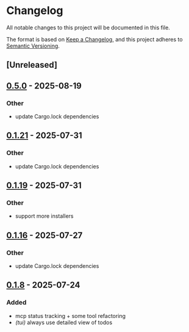 # Changelog

All notable changes to this project will be documented in this file.

The format is based on [Keep a Changelog](https://keepachangelog.com/en/1.0.0/),
and this project adheres to [Semantic Versioning](https://semver.org/spec/v2.0.0.html).

## [Unreleased]

## [0.5.0](https://github.com/BrendanGraham14/steer/compare/steer-remote-workspace-v0.4.0...steer-remote-workspace-v0.5.0) - 2025-08-19

### Other

- update Cargo.lock dependencies

## [0.1.21](https://github.com/BrendanGraham14/steer/compare/steer-remote-workspace-v0.1.20...steer-remote-workspace-v0.1.21) - 2025-07-31

### Other

- update Cargo.lock dependencies

## [0.1.19](https://github.com/BrendanGraham14/steer/compare/steer-remote-workspace-v0.1.18...steer-remote-workspace-v0.1.19) - 2025-07-31

### Other

- support more installers

## [0.1.16](https://github.com/BrendanGraham14/steer/compare/steer-remote-workspace-v0.1.15...steer-remote-workspace-v0.1.16) - 2025-07-27

### Other

- update Cargo.lock dependencies

## [0.1.8](https://github.com/BrendanGraham14/steer/compare/steer-remote-workspace-v0.1.7...steer-remote-workspace-v0.1.8) - 2025-07-24

### Added

- mcp status tracking + some tool refactoring
- *(tui)* always use detailed view of todos
